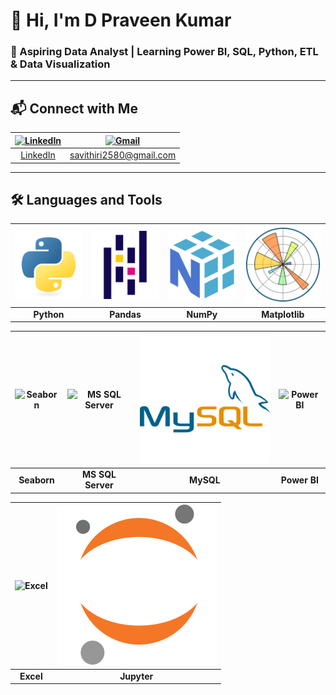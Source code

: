 # 👋 Hi, I'm D Praveen Kumar  
### 🎯 Aspiring Data Analyst | Learning Power BI, SQL, Python, ETL & Data Visualization

---

## 📬 Connect with Me

| [![LinkedIn](https://img.icons8.com/color/40/000000/linkedin.png)](https://www.linkedin.com/in/praveen-kumar-869844200) | [![Gmail](https://img.icons8.com/color/40/gmail-new.png)](mailto:savithiri2580@gmail.com) |
|:--:|:--:|
| [LinkedIn](https://www.linkedin.com/in/praveen-kumar-869844200) | savithiri2580@gmail.com |

---

## 🛠️ Languages and Tools

| ![Python](https://raw.githubusercontent.com/devicons/devicon/master/icons/python/python-original.svg) | ![Pandas](https://raw.githubusercontent.com/devicons/devicon/master/icons/pandas/pandas-original.svg) | ![NumPy](https://raw.githubusercontent.com/devicons/devicon/master/icons/numpy/numpy-original.svg) | ![Matplotlib](https://raw.githubusercontent.com/devicons/devicon/master/icons/matplotlib/matplotlib-original.svg) |
|:--:|:--:|:--:|:--:|
| **Python** | **Pandas** | **NumPy** | **Matplotlib** |

| ![Seaborn](https://raw.githubusercontent.com/mwaskom/seaborn-data/master/logo-lightbg.svg) | ![MS SQL Server](https://www.svgrepo.com/show/303229/microsoft-sql-server-logo.svg) | ![MySQL](https://raw.githubusercontent.com/devicons/devicon/master/icons/mysql/mysql-original-wordmark.svg) | ![Power BI](https://img.icons8.com/color/40/power-bi.png) |
|:--:|:--:|:--:|:--:|
| **Seaborn** | **MS SQL Server** | **MySQL** | **Power BI** |

| ![Excel](https://img.icons8.com/color/40/microsoft-excel-2019--v1.png) | ![Jupyter](https://raw.githubusercontent.com/devicons/devicon/master/icons/jupyter/jupyter-original.svg) |
|:--:|:--:|
| **Excel** | **Jupyter** |

